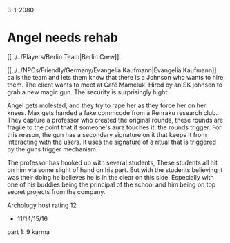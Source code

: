 3-1-2080

# Angel needs rehab

[[../../Players/Berlin Team|Berlin Crew]]

[[../../NPCs/Friendly/Germany/Evangelia Kaufmann|Evangelia Kaufmann]] calls the team and lets them know that there is a Johnson who wants to hire them. The client wants to meet at Café Mameluk. Hired by an SK johnson to grab a new magic gun. The security is surprisingly hight

Angel gets molested, and they try to rape her as they force her on her knees.
Max gets handed a fake commcode from a Renraku research club.
They capture a professor who created the original rounds, these rounds are fragile to the point that if someone's aura touches it. the rounds trigger. For this reason, the gun has a secondary signature on it that keeps it from interacting with the users. It uses the signature of a ritual that is triggered by the guns trigger mechanism. 

The professor has hooked up with several students, These students all hit on him via some slight of hand on his part. But with the students believing it was their doing he believes he is in the clear on this side. Especially with one of his buddies being the principal of the school and him being on top secret projects from the company.

Archology host
rating 12
- 11/14/15/16

part 1: 9 karma


